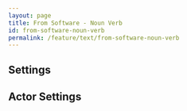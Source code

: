 ```yaml
---
layout: page
title: From Software - Noun Verb
id: from-software-noun-verb
permalink: /feature/text/from-software-noun-verb
---
```


## Settings

## Actor Settings
